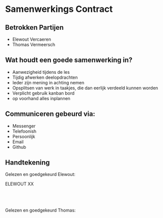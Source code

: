 # Samenwerkings Contract

## Betrokken Partijen

* Elewout Vercaeren
* Thomas Vermeersch

## Wat houdt een goede samenwerking in?

* Aanwezigheid tijdens de les
* Tijdig afwerken deelopdrachten
* Ieder zijn mening in achting nemen
* Opsplitsen van werk in taakjes, die dan eerlijk verdeeld kunnen worden
* Verplicht gebruik kanban bord
* op voorhand alles inplannen

## Communiceren gebeurd via:

* Messenger
* Telefoonish
* Persoonlijk
* Email
* Github

## Handtekening

Gelezen en goedgekeurd Elewout:

ELEWOUT XX
<br><br><br><br><br>
Gelezen en goedgekeurd Thomas:

